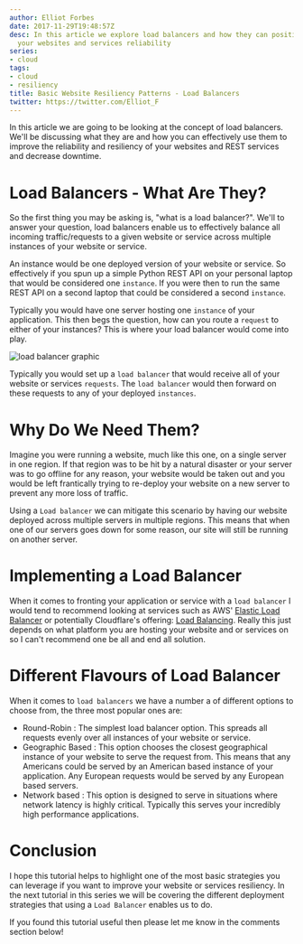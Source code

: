 ```yaml
---
author: Elliot Forbes
date: 2017-11-29T19:48:57Z
desc: In this article we explore load balancers and how they can positively improve
  your websites and services reliability
series:
- cloud
tags:
- cloud
- resiliency
title: Basic Website Resiliency Patterns - Load Balancers
twitter: https://twitter.com/Elliot_F
---
```


In this article we are going to be looking at the concept of load balancers. We'll be discussing what they are and how you can effectively use them to improve the reliability and resiliency of your websites and REST services and decrease downtime.

# Load Balancers - What Are They?

So the first thing you may be asking is, "what is a load balancer?". We'll to answer your question, load balancers enable us to effectively balance all incoming traffic/requests to a given website or service across multiple instances of your website or service.

An instance would be one deployed version of your website or service. So effectively if you spun up a simple Python REST API on your personal laptop that would be considered one `instance`. If you were then to run the same REST API on a second laptop that could be considered a second `instance`.

Typically you would have one server hosting one `instance` of your application. This then begs the question, how can you route a `request` to either of your instances? This is where your load balancer would come into play.

![load balancer graphic](/images/load-balancer.gif)

Typically you would set up a `load balancer` that would receive all of your website or services `requests`. The `load balancer` would then forward on these requests to any of your deployed `instances`.

# Why Do We Need Them?

Imagine you were running a website, much like this one, on a single server in one region. If that region was to be hit by a natural disaster or your server was to go offline for any reason, your website would be taken out and you would be left frantically trying to re-deploy your website on a new server to prevent any more loss of traffic. 

Using a `Load balancer` we can mitigate this scenario by having our website deployed across multiple servers in multiple regions. This means that when one of our servers goes down for some reason, our site will still be running on another server. 

# Implementing a Load Balancer

When it comes to fronting your application or service with a `load balancer` I would tend to recommend looking at services such as AWS' [Elastic Load Balancer](https://aws.amazon.com/elasticloadbalancing/) or potentially Cloudflare's offering: [Load Balancing](https://www.cloudflare.com/load-balancing/). Really this just depends on what platform you are hosting your website and or services on so I can't recommend one be all and end all solution. 

# Different Flavours of Load Balancer

When it comes to `load balancers` we have a number a of different options to choose from, the three most popular ones are:

* Round-Robin : The simplest load balancer option. This spreads all requests evenly over all instances of your website or service. 
* Geographic Based : This option chooses the closest geographical instance of your website to serve the request from. This means that any Americans could be served by an American based instance of your application. Any European requests would be served by any European based servers. 
* Network based : This option is designed to serve in situations where network latency is highly critical. Typically this serves your incredibly high performance applications.

# Conclusion

I hope this tutorial helps to highlight one of the most basic strategies you can leverage if you want to improve your website or services resiliency. In the next tutorial in this series we will be covering the different deployment strategies that using a `Load Balancer` enables us to do.

If you found this tutorial useful then please let me know in the comments section below!      

